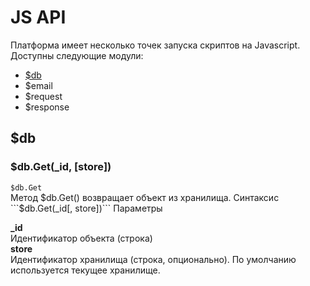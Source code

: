 # JS API

Платформа имеет несколько точек запуска скриптов на Javascript.
Доступны следующие модули:
* [$db](#db)
* $email
* $request
* $response

<a name="db"></a>
## $db


### $db.Get(_id, [store])


```$db.Get```  
Метод $db.Get() возвращает объект из хранилища.  
Синтаксис  
```$db.Get(_id[, store])```
Параметры

**_id**   
    Идентификатор объекта (строка)  
**store**  
    Идентификатор хранилища (строка, опционально). По умолчанию используется текущее хранилище.



